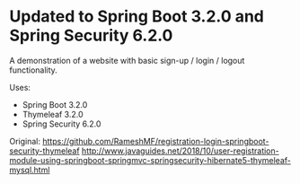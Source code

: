 # Updated to Spring Boot 3.2.0 and Spring Security 6.2.0

A demonstration of a website with basic sign-up / login / logout functionality.

Uses:
- Spring Boot 3.2.0
- Thymeleaf 3.2.0
- Spring Security 6.2.0

Original:
https://github.com/RameshMF/registration-login-springboot-security-thymeleaf
http://www.javaguides.net/2018/10/user-registration-module-using-springboot-springmvc-springsecurity-hibernate5-thymeleaf-mysql.html

